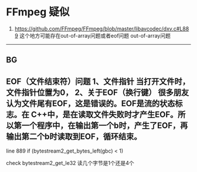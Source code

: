 # FFmpeg 疑似
1. https://github.com/FFmpeg/FFmpeg/blob/master/libavcodec/dxv.c#L889
这个地方可能存在out-of-array问题或者eof问题
out-of-array问题
------------

## BG
EOF（文件结束符）问题
1、文件指针
当打开文件时，文件指针位置为0，
2、关于EOF（换行键）
很多朋友认为文件尾有EOF，这是错误的。EOF是流的状态标志。在 C++中，是在读取文件失败时才产生EOF。所以第一个程序中，在输出第一个b时，产生了EOF，再输出第二个b时读取到EOF，循环结束。
------------
line 889 if (bytestream2_get_bytes_left(gbc) < 1)

check bytestream2_get_le32 读几个字节是1个还是4个

